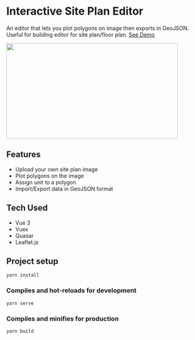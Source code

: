 # Interactive Site Plan Editor
An editor that lets you plot polygons on image then exports in GeoJSON. Useful for building editor for site plan/floor plan. 
[See Demo](https://interactive-site-plan-editor.netlify.app/)

<img src="https://portfolio-desdevol.vercel.app/img/interactive-site-plan-editor-preview.png"  width="450" height="250">

## Features
- Upload your own site plan image
- Plot polygons on the image 
- Assign unit to a polygon
- Import/Export data in GeoJSON format

## Tech Used
- Vue 3
- Vuex
- Quasar
- Leaflet.js

## Project setup
```
yarn install
```

### Compiles and hot-reloads for development
```
yarn serve
```

### Compiles and minifies for production
```
yarn build
```
